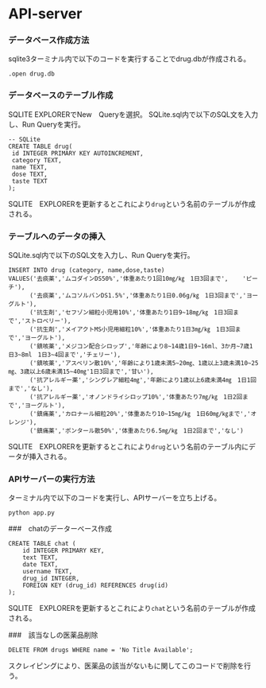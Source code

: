# API-server

### データベース作成方法

sqlite3ターミナル内で以下のコードを実行することでdrug.dbが作成される。
```
.open drug.db
```


### データベースのテーブル作成

SQLITE EXPLORERでNew　Queryを選択。
SQLite.sql内で以下のSQL文を入力し、Run Queryを実行。
```
-- SQLite
CREATE TABLE drug(
 id INTEGER PRIMARY KEY AUTOINCREMENT,
 category TEXT,
 name TEXT,
 dose TEXT,
 taste TEXT
);
```
SQLITE　EXPLORERを更新するとこれにより`drug`という名前のテーブルが作成される。

### テーブルへのデータの挿入

SQLite.sql内で以下のSQL文を入力し、Run Queryを実行。
```
INSERT INTO drug (category, name,dose,taste)
VALUES('去痰薬','ムコダインDS50%','体重あたり1回10㎎/㎏　1日3回まで',	'ピーチ'),
      ('去痰薬','ムコソルバンDS1.5%','体重あたり1日0.06g/㎏　1日3回まで','ヨーグルト'),
      ('抗生剤','セフゾン細粒小児用10%','体重あたり1日9~18㎎/㎏　1日3回まで','ストロベリー'),
      ('抗生剤','メイアクトMS小児用細粒10%','体重あたり1日3㎎/㎏　1日3回まで','ヨーグルト'),
      ('鎮咳薬','メジコン配合シロップ','年齢により8~14歳1日9~16ml、3か月~7歳1日3~8ml　1日3~4回まで','チェリー'),
      ('鎮咳薬','アスベリン散10%','年齢により1歳未満5~20㎎、1歳以上3歳未満10~25㎎、3歳以上6歳未満15~40㎎'1日3回まで','甘い'),
      ('抗アレルギー薬','シングレア細粒4㎎','年齢により1歳以上6歳未満4㎎　1日1回まで','なし'),
      ('抗アレルギー薬','オノンドライシロップ10%','体重あたり7㎎/㎏　1日2回まで','ヨーグルト'),
      ('鎮痛薬','カロナール細粒20%','体重あたり10~15㎎/㎏　1日60㎎/㎏まで','オレンジ'),
      ('鎮痛薬','ポンタール散50%','体重あたり6.5㎎/㎏　1日2回まで','なし')
```
SQLITE　EXPLORERを更新するとこれにより`drug`という名前のテーブル内にデータが挿入される。

### APIサーバーの実行方法
ターミナル内で以下のコードを実行し、APIサーバーを立ち上げる。
```
python app.py

```

###　chatのデーターベース作成

```
CREATE TABLE chat (
    id INTEGER PRIMARY KEY,
    text TEXT,
    date TEXT,
    username TEXT,
    drug_id INTEGER,
    FOREIGN KEY (drug_id) REFERENCES drug(id)
);

```

SQLITE　EXPLORERを更新するとこれにより`chat`という名前のテーブルが作成される。

###　該当なしの医薬品削除

```
DELETE FROM drugs WHERE name = 'No Title Available';

```

スクレイピングにより、医薬品の該当がないもに関してこのコードで削除を行う。